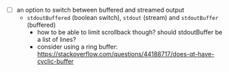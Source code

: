 - [ ] an option to switch between buffered and streamed output
  - `stdoutBuffered` (boolean switch), `stdout` (stream) and `stdoutBuffer` (buffered)
    - how to be able to limit scrollback though? should stdoutBuffer be a list of lines?
    - consider using a ring buffer: https://stackoverflow.com/questions/44188717/does-qt-have-cyclic-buffer
